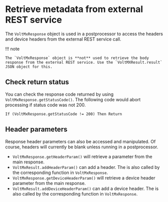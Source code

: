# Retrieve metadata from external REST service

The `VoltMxResponse` object is used in a postprocessor to access the headers and device headers from the external REST service call.

!!! note

    The `VoltMxResponse` object is **not** used to retrieve the body response from the external REST service. Use the `VoltMXResult.result` JSON object for this.

## Check return status

You can check the response code returned by using `VoltMxResponse.getStatusCode()`. The following code would abort processing if status code was not 200.

``` vbscript
If (VoltMxResponse.getStatusCode != 200) Then Return
```

## Header parameters

Response header parameters can also be accessed and manipulated. Of course, headers will currently be blank unless running in a postprocessor.

- `VoltMxResponse.getHeaderParam()` will retrieve a parameter from the main response.
- `VoltMxResult.addHeaderParam()` can add a header. The is also called by the corresponding function in `VoltMxResponse`.
- `VoltMxResponse.getDeviceHeaderParam()` will retrieve a device header parameter from the main response.
- `VoltMxResult.addDeviceHeaderParam()` can add a device header. The is also called by the corresponding function in `VoltMxResponse`.